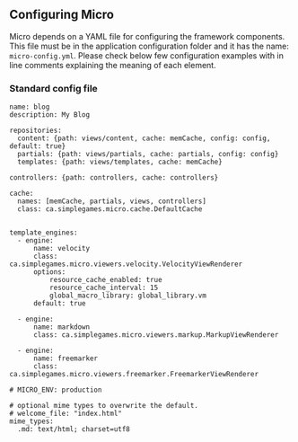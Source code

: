 ## Configuring Micro

Micro depends on a YAML file for configuring the framework components. This file must be in the application configuration folder and it has the name: `micro-config.yml`. Please check below few configuration examples with in line comments explaining the meaning of each element. 

### Standard config file

    name: blog
    description: My Blog

    repositories:
      content: {path: views/content, cache: memCache, config: config, default: true}
      partials: {path: views/partials, cache: partials, config: config}
      templates: {path: views/templates, cache: memCache}

    controllers: {path: controllers, cache: controllers}

    cache:
      names: [memCache, partials, views, controllers]
      class: ca.simplegames.micro.cache.DefaultCache


    template_engines:
      - engine:
          name: velocity
          class: ca.simplegames.micro.viewers.velocity.VelocityViewRenderer
          options:
              resource_cache_enabled: true
              resource_cache_interval: 15
              global_macro_library: global_library.vm
          default: true

      - engine:
          name: markdown
          class: ca.simplegames.micro.viewers.markup.MarkupViewRenderer

      - engine:
          name: freemarker
          class: ca.simplegames.micro.viewers.freemarker.FreemarkerViewRenderer

    # MICRO_ENV: production

    # optional mime types to overwrite the default.
    # welcome_file: "index.html"
    mime_types:
      .md: text/html; charset=utf8

